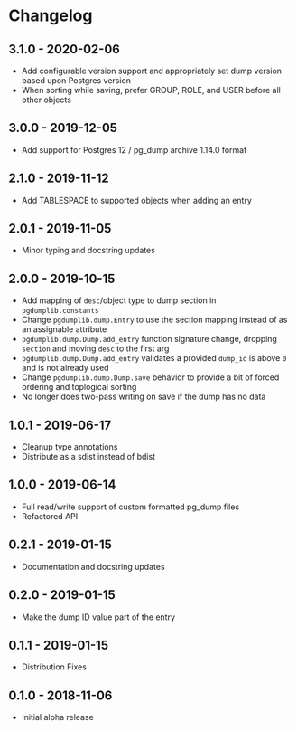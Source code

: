 # Changelog

## 3.1.0 - 2020-02-06

- Add configurable version support and appropriately set dump version based upon Postgres version
- When sorting while saving, prefer GROUP, ROLE, and USER before all other objects

## 3.0.0 - 2019-12-05

- Add support for Postgres 12 / pg_dump archive 1.14.0 format

## 2.1.0 - 2019-11-12

- Add TABLESPACE to supported objects when adding an entry

## 2.0.1 - 2019-11-05

- Minor typing and docstring updates


## 2.0.0 - 2019-10-15

- Add mapping of `desc`/object type to dump section in `pgdumplib.constants`
- Change `pgdumplib.dump.Entry` to use the section mapping instead of as an assignable attribute
- `pgdumplib.dump.Dump.add_entry` function signature change, dropping `section` and moving `desc` to the first arg
- `pgdumplib.dump.Dump.add_entry` validates a provided `dump_id` is above `0` and is not already used
- Change `pgdumplib.dump.Dump.save` behavior to provide a bit of forced ordering and toplogical sorting
- No longer does two-pass writing on save if the dump has no data

## 1.0.1 - 2019-06-17

- Cleanup type annotations
- Distribute as a sdist instead of bdist

## 1.0.0 - 2019-06-14

- Full read/write support of custom formatted pg_dump files
- Refactored API

## 0.2.1 - 2019-01-15

- Documentation and docstring updates

## 0.2.0 - 2019-01-15

-  Make the dump ID value part of the entry

## 0.1.1 - 2019-01-15

- Distribution Fixes

## 0.1.0 - 2018-11-06

- Initial alpha release

